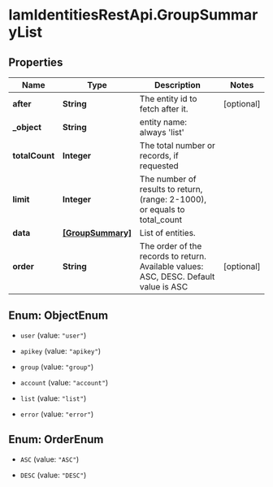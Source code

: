 # IamIdentitiesRestApi.GroupSummaryList

## Properties
Name | Type | Description | Notes
------------ | ------------- | ------------- | -------------
**after** | **String** | The entity id to fetch after it. | [optional] 
**_object** | **String** | entity name: always &#39;list&#39; | 
**totalCount** | **Integer** | The total number or records, if requested  | 
**limit** | **Integer** | The number of results to return, (range: 2-1000), or equals to total_count | 
**data** | [**[GroupSummary]**](GroupSummary.md) | List of entities. | 
**order** | **String** | The order of the records to return. Available values: ASC, DESC. Default value is ASC | [optional] 


<a name="ObjectEnum"></a>
## Enum: ObjectEnum


* `user` (value: `"user"`)

* `apikey` (value: `"apikey"`)

* `group` (value: `"group"`)

* `account` (value: `"account"`)

* `list` (value: `"list"`)

* `error` (value: `"error"`)




<a name="OrderEnum"></a>
## Enum: OrderEnum


* `ASC` (value: `"ASC"`)

* `DESC` (value: `"DESC"`)




